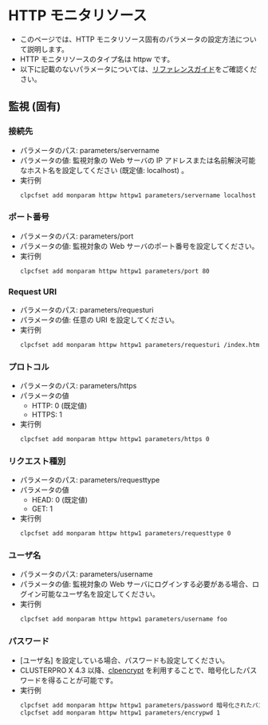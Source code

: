 # HTTP モニタリソース
- このページでは、HTTP モニタリソース固有のパラメータの設定方法について説明します。
- HTTP モニタリソースのタイプ名は httpw です。
- 以下に記載のないパラメータについては、[リファレンスガイド](https://docs.nec.co.jp/sites/default/files/minisite/static/86695069-1c24-46d5-a3bf-72e81db4e4a7/clp_x43_linux/L43_RG_JP/L_RG_08.html#parameters-list-clpcfset-command)をご確認ください。

## 監視 (固有)
### 接続先
- パラメータのパス: parameters/servername
- パラメータの値: 監視対象の Web サーバの IP アドレスまたは名前解決可能なホスト名を設定してください (既定値: localhost) 。
- 実行例
  ```sh
  clpcfset add monparam httpw httpw1 parameters/servername localhost
  ```

### ポート番号
- パラメータのパス: parameters/port
- パラメータの値: 監視対象の Web サーバのポート番号を設定してください。
- 実行例
  ```sh
  clpcfset add monparam httpw httpw1 parameters/port 80
  ```

### Request URI
- パラメータのパス: parameters/requesturi
- パラメータの値: 任意の URI を設定してください。
- 実行例
  ```sh
  clpcfset add monparam httpw httpw1 parameters/requesturi /index.html
  ```

### プロトコル
- パラメータのパス: parameters/https
- パラメータの値
  - HTTP: 0 (既定値)
  - HTTPS: 1
- 実行例
  ```sh
  clpcfset add monparam httpw httpw1 parameters/https 0
  ```

### リクエスト種別
- パラメータのパス: parameters/requesttype
- パラメータの値
  - HEAD: 0 (既定値)
  - GET: 1
- 実行例
  ```sh
  clpcfset add monparam httpw httpw1 parameters/requesttype 0 
  ```

### ユーザ名
- パラメータのパス: parameters/username
- パラメータの値: 監視対象の Web サーバにログインする必要がある場合、ログイン可能なユーザ名を設定してください。
- 実行例
  ```sh
  clpcfset add monparam httpw httpw1 parameters/username foo
  ```

### パスワード
- [ユーザ名] を設定している場合、パスワードも設定してください。
- CLUSTERPRO X 4.3 以降、[clpencrypt](https://docs.nec.co.jp/sites/default/files/minisite/static/7046aab7-c76f-436d-b513-53b9a20df485/clp_x43_linux/L43_RG_JP/L_RG_08.html#clpencrypt) を利用することで、暗号化したパスワードを得ることが可能です。
- 実行例
  ```sh
  clpcfset add monparam httpw httpw1 parameters/password 暗号化されたパスワード
  clpcfset add monparam httpw httpw1 parameters/encrypwd 1
  ```
